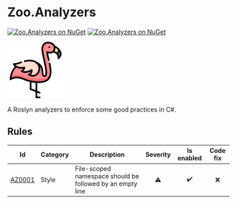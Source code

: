 ﻿# Zoo.Analyzers

[![Zoo.Analyzers on NuGet](https://img.shields.io/nuget/v/Zoo.Analyzers?logo=nuget)](https://www.nuget.org/packages/Zoo.Analyzers)
[![Zoo.Analyzers on NuGet](https://img.shields.io/nuget/dt/Zoo.Analyzers?color=lima)](https://www.nuget.org/packages/Zoo.Analyzers)

[![Flamingo icons created by Freepik - Flaticon](icon.png)](https://www.flaticon.com/free-icons/flamingo)

A Roslyn analyzers to enforce some good practices in C#.

## Rules

|Id|Category|Description|Severity|Is enabled|Code fix|
|--|--------|-----------|:------:|:--------:|:------:|
|[AZ0001](https://github.com/ondrej-zoo/Zoo.Analyzers/blob/main/docs/AZ0001.md)|Style|File-scoped namespace should be followed by an empty line|⚠️|✔️|❌|